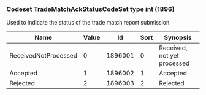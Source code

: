 ### Codeset TradeMatchAckStatusCodeSet type int (1896)

Used to indicate the status of the trade match report submission.

| Name                 | Value | Id      | Sort | Synopsis                    |
|----------------------|-------|---------|------|-----------------------------|
| ReceivedNotProcessed | 0     | 1896001 | 0    | Received, not yet processed |
| Accepted             | 1     | 1896002 | 1    | Accepted                    |
| Rejected             | 2     | 1896003 | 2    | Rejected                    |


